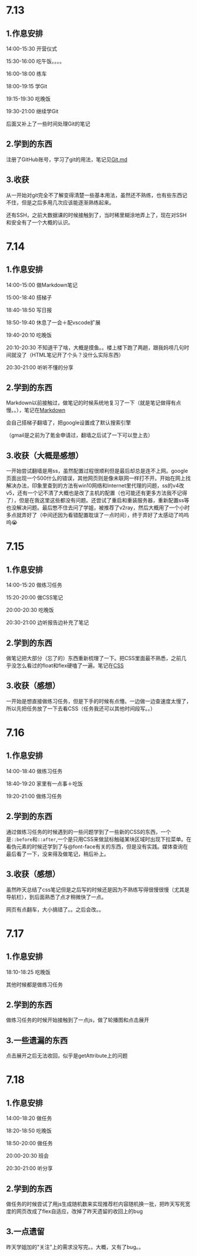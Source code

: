 # 7.13

## 1.作息安排

14:00-15:30 开营仪式

15:30-16:00 吃午饭。。。。

16:00-18:00 练车

18:00-19:15 学Git

19:15-19:30 吃晚饭

19:30-21:00 继续学Git

后面又补上了一些时间处理Git的笔记

## 2.学到的东西

注册了GitHub账号，学习了git的用法，笔记见[Git.md](./Notes/Git.md)

## 3.收获

从一开始对git完全不了解变得清楚一些基本用法，虽然还不熟练，也有些东西记不住，但是之后多用几次应该能逐渐熟练起来。

还有SSH，之前大数据课的时候接触到了，当时稀里糊涂地弄上了，现在对SSH和安全有了一个大概的认识。

# 7.14

## 1.作息安排

14:00-15:00 做Markdown笔记

15:00-18:40 搭梯子

18:40-18:50 写日报

18:50-19:40 休息了一会＋配vscode扩展

19:40-20:10 吃晚饭

20:10-20:30 不知道干了啥，大概是摸鱼。。楼上楼下跑了两趟，跟我妈唠几句时间就没了（HTML笔记开了个头？没什么实际东西）

20:30-21:00 听听不懂的分享

## 2.学到的东西

Markdown以前接触过，做笔记的时候系统地复习了一下（就是笔记做得有点慢。。），笔记在[Markdown](./Notes/Markdown.md)

会自己搭梯子翻墙了，把google设置成了默认搜索引擎

（gmail是之前为了氪金申请过，翻墙之后试了一下可以登上去）

## 3.收获（大概是感想）

一开始尝试翻墙是用ss，虽然配置过程很顺利但是最后却总是连不上网。google页面出现一个500什么的错误，其他网页则是像未联网一样打不开。开始在网上找解决办法，印象里查到的方法有win10网络和Internet里代理的问题，ss的v4改v5，还有一个记不清了大概也是改了主机的配置（也可能还有更多方法我不记得了），但是在我这里这些都没有问题。还尝试了重启和重装服务器，重新配置ss等也没解决问题。最后憋不住去问了学姐，被推荐了v2ray，然后大概用了一个小时多点就弄好了（中间还因为看错配置耽误了一点时间），终于弄好了太感动了呜呜呜:sob:

# 7.15

## 1.作息安排

14:00-15:20 做练习任务

15:20-20:00 做CSS笔记

20:00-20:30 吃晚饭

20:30-21:00 边听报告边补充了笔记

## 2.学到的东西

做笔记把大部分（忘了的）东西重新梳理了一下。把CSS里面最不熟悉，之前几乎没怎么看过的float和flex硬嗑了一遍。笔记在[CSS](../Notes/CSS.md)

## 3.收获（感想）

一开始是想直接做练习任务，但是下手的时候有点懵。一边做一边查速度太慢了，所以先把任务放了一下去看CSS（任务我还可以其他时间段写。。）

# 7.16

## 1.作息安排

14:00-18:40 做练习任务

18:40-19:20 家里有一点事＋吃饭

19:20-21:00 做练习任务

## 2.学到的东西

通过做练习任务的时候遇到的一些问题学到了一些新的CSS的东西，一个是`::before`和`::after`,一个是只用CSS来做鼠标触碰某块区域时出现下拉菜单。在看伪元素的时候还学到了与@font-face有关的东西，但是没有实践。媒体查询在最后看了一下，没来得及做笔记，稍后补上。

## 3.收获（感想）

虽然昨天总结了css笔记但是之后写的时候还是因为不熟练写得很慢很慢（尤其是导航栏），到后面熟悉了点才稍微快了一点。

网页有点翻车，大小搞错了。。之后会改。。

# 7.17

## 1.作息安排

18:10-18:25 吃晚饭

其他时候都是做练习任务

## 2.学到的东西

做练习任务的时候开始接触到了一点js，做了轮播图和点击展开

## 3.一些遗漏的东西

点击展开之后无法收回，似乎是getAttribute上的问题

# 7.18

## 1.作息安排

14:00-18:20 做任务

18:20-18:50 吃晚饭

18:50-20:00 做任务

20:00-20:30 班会

20:30-21:00 听分享

## 2.学到的东西

做任务的时候尝试了用js生成随机数来实现推荐栏内容随机换一批，把昨天写死宽度的网页改成了flex自适应，改掉了昨天遗留的收回上的bug

## 3.一点遗留

昨天学姐加的"关注"上的需求没写完。。大概，又有了bug。。